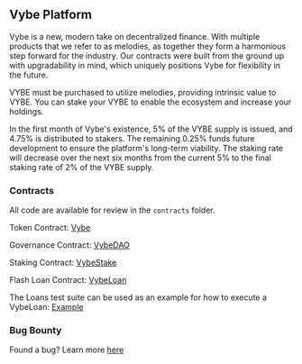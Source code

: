 ## Vybe Platform

Vybe is a new, modern take on decentralized finance. With multiple products that we refer to as melodies, as together they form a harmonious step forward for the industry. Our contracts were built from the ground up with upgradability in mind, which uniquely positions Vybe for flexibility in the future.

VYBE must be purchased to utilize melodies, providing intrinsic value to VYBE. You can stake your VYBE to enable the ecosystem and increase your holdings.

In the first month of Vybe's existence, 5% of the VYBE supply is issued, and 4.75% is distributed to stakers. The remaining 0.25% funds future development to ensure the platform's long-term viability. The staking rate will decrease over the next six months from the current 5% to the final staking rate of 2% of the VYBE supply.

### Contracts
All code are available for review in the `contracts` folder.

Token Contract: [Vybe](https://etherscan.io/address/0x3A1c1d1c06bE03cDDC4d3332F7C20e1B37c97CE9)

Governance Contract: [VybeDAO](https://etherscan.io/address/0x9E6a97d3a65BFd1dDC6D15025f985eBc9c8f2b0A)

Staking Contract: [VybeStake](https://etherscan.io/address/0x1Bcc32Ac1C994CE7e9526FbaF95f37AbC0B2EC39)

Flash Loan Contract: [VybeLoan](https://etherscan.io/address/0x382EE41496E0Bb88F046F2C0D1Cf894F8D272BD5)

The Loans test suite can be used as an example for how to execute a VybeLoan: [Example](https://github.com/vybetoken/vybe/blob/master/test/loan.sol) 

### Bug Bounty

Found a bug? Learn more [here](https://medium.com/vybetoken/vybe-announces-bug-bounty-de054ae8ec22)
